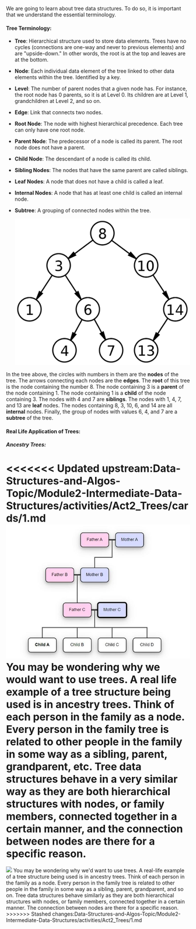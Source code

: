 <!--title={Trees}-->

<!--badges={Algorithms:5,Python:5}-->

<!--concepts={Trees}-->

We are going to learn about tree data structures. To do so, it is important that we understand the essential terminology.

#### Tree Terminology:

* **Tree**: Hierarchical structure used to store data elements. Trees have no cycles (connections are one-way and never to previous elements) and are "upside-down." In other words, the root is at the top and leaves are at the bottom.

* **Node**: Each individual data element of the tree linked to other data elements within the tree. Identified by a key.

* **Level**: The number of parent nodes that a given node has. For instance, the root node has 0 parents, so it is at Level 0. Its children are at Level 1, grandchildren at Level 2, and so on.

* **Edge**: Link that connects two nodes.

* **Root Node**: The node with highest hierarchical precedence. Each tree can only have one root node.

* **Parent Node**: The predecessor of a node is called its parent. The root node does not have a parent.

* **Child Node**: The descendant of a node is called its child.

* **Sibling Nodes**: The nodes that have the same parent are called siblings.

* **Leaf Nodes**: A node that does not have a child is called a leaf.

* **Internal Nodes**: A node that has at least one child is called an internal node.

* **Subtree**: A grouping of connected nodes within the tree.

  
  
  
  
  <Img src="../images/1-1.png" width="600">

In the tree above, the circles with numbers in them are the **nodes** of the tree. The arrows connecting each nodes are the **edges**. The **root** of this tree is the node containing the number 8. The node containing 3 is a **parent** of the node containing 1. The node containing 1 is a **child** of the node containing 3. The nodes with 4 and 7 are **siblings**. The nodes with 1, 4, 7, and 13 are **leaf** nodes. The nodes containing 8, 3, 10, 6, and 14 are all **internal** nodes. Finally, the group of nodes with values 6, 4, and 7 are a **subtree** of the tree.









#### Real Life Application of Trees:

##### Ancestry Trees:
<<<<<<< Updated upstream:Data-Structures-and-Algos-Topic/Module2-Intermediate-Data-Structures/activities/Act2_Trees/cards/1.md
<Img src="../images/1-2.png">
You may be wondering why we would want to use trees. A real life example of a tree structure being used is in ancestry trees. Think of each person in the family as a node. Every person in the family tree is related to other people in the family in some way as a sibling, parent, grandparent, etc. Tree data structures behave in a very similar way as they are both hierarchical structures with nodes, or family members, connected together in a certain manner, and the connection between nodes are there for a specific reason.
=======
<Img src="https://projectbit.s3-us-west-1.amazonaws.com/darlene/labs/Screen+Shot+2020-02-22+at+2.57.31+PM.png">
You may be wondering why we'd want to use trees. A real-life example of a tree structure being used is in ancestry trees. Think of each person in the family as a node. Every person in the family tree is related to other people in the family in some way as a sibling, parent, grandparent, and so on. Tree data structures behave similarly as they are both hierarchical structures with nodes, or family members, connected together in a certain manner. The connection between nodes are there for a specific reason.
>>>>>>> Stashed changes:Data-Structures-and-Algos-Topic/Module2-Intermediate-Data-Structures/activities/Act2_Trees/1.md
